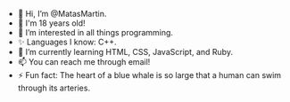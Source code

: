- 👋 Hi, I’m @MatasMartin.
- 💪 I'm 18 years old!
- 👀 I’m interested in all things programming.
- ✨ Languages I know: C++.
- 🌱 I’m currently learning HTML, CSS, JavaScript, and Ruby.
- 📫 You can reach me through email!
- ⚡ Fun fact: The heart of a blue whale is so large that a human can swim through its arteries.

<!---
MatasMartin/MatasMartin is a ✨ special ✨ repository because its `README.md` (this file) appears on your GitHub profile.
You can click the Preview link to take a look at your changes.
--->
